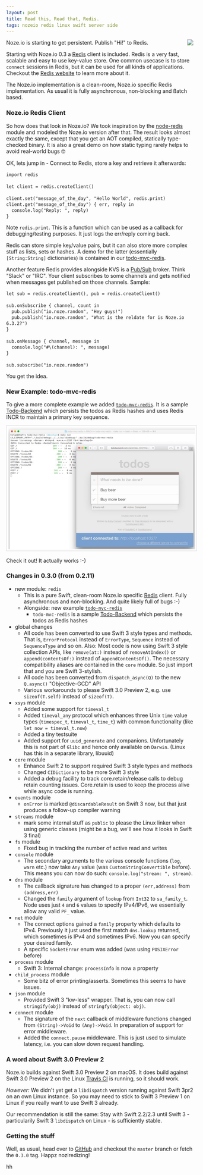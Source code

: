 ```yaml
---
layout: post
title: Read this, Read that, Redis.
tags: nozeio redis linux swift server side
---
```


Noze.io is starting to get persistent. Publish "Hi!" to Redis.
<img src="http://redis.io/images/redis-small.png" 
     align="right" style="padding: 0 0 0.5em 0.5em;" />

Starting with Noze.io 0.3 a [Redis](http://redis.io/) client is included.
Redis is a very fast, scalable and easy to use key-value
store.
One common usecase is to store `connect` sessions in Redis, but it can be used
for all kinds of applications.
Checkout the [Redis website](http://redis.io) to learn more about it.

The Noze.io implementation is a clean-room, Noze.io specific Redis
implementation. As usual it is fully asynchronous, non-blocking and ßatch based.

### Noze.io Redis Client

So how does that look in Noze.io?
We took inspiration by the
[node-redis](https://github.com/NodeRedis/node_redis)
module and modeled the Noze.io version after that.
The result looks almost exactly the same, except that you get an AOT compiled,
statically type-checked binary. It is also a great demo on how static typing
rarely helps to avoid real-world bugs 🤓

OK, lets jump in - Connect to Redis, store a key and retrieve it afterwards:

    import redis
    
    let client = redis.createClient()
    
    client.set("message_of_the_day", "Hello World", redis.print)
    client.get("message_of_the_day") { err, reply in
      console.log("Reply: ", reply)
    }

Note `redis.print`. This is a function which can be used as a callback
for debugging/testing purposes. It just logs the err/reply coming back.

Redis can store simple key/value pairs, but it can also store more complex stuff
as lists, sets or hashes. A demo for the latter (essentially `[String:String]`
dictionaries) is contained in our 
[todo-mvc-redis](https://github.com/NozeIO/Noze.io/tree/master/Samples/todo-mvc-redis).


Another feature Redis provides alongside KVS is a
[Pub/Sub](http://redis.io/topics/pubsub) broker.
Think "Slack" or "IRC".
Your client subscribes to some channels and gets notified when messages get 
published on those channels. Sample:

    let sub = redis.createClient(), pub = redis.createClient()
    
    sub.onSubscribe { channel, count in
      pub.publish("io.noze.random", "Hey guys!")
      pub.publish("io.noze.random", "What is the reldate for is Noze.io 6.3.2?")
    }
    
    sub.onMessage { channel, message in
      console.log("#\(channel): ", message)
    }
    
    sub.subscribe("io.noze.random")

You get the idea.

### New Example: todo-mvc-redis

To give a more complete example we added
[`todo-mvc-redis`](https://github.com/NozeIO/Noze.io/tree/master/Samples/todo-mvc-redis).
It is a sample [Todo-Backend](http://todobackend.com)
which persists the todos as Redis hashes and uses Redis INCR to maintain a
primary key sequence.

<center><img src="/images/screenshot-todo-mvc-redis-1.jpeg" alt="" 
             style="border: 1px solid #DADADA; padding: 4px;"/></center>

Check it out! It actually works :-)


### Changes in 0.3.0 (from 0.2.11)

- new module: `redis`
  - This is a pure Swift, clean-room Noze.io specific
    [Redis](http://redis.io/) client.
    Fully asynchronous and non-blocking. And quite likely full of bugs :-)
  - Alongside: new example
    [`todo-mvc-redis`](https://github.com/NozeIO/Noze.io/tree/master/Samples/todo-mvc-redis)
    - `todo-mvc-redis` is a sample [Todo-Backend](http://todobackend.com)
      which persists the todos as Redis hashes
- global changes
  - All code has been converted to use Swift 3 style types and methods. That is,
    `ErrorProtocol` instead of `ErrorType`, `Sequence` instead of `SequenceType`
    and so on.
    Also: Most code is now using Swift 3 style collection APIs, like 
    `remove(at:)` instead of `removeAtIndex()` or
    `append(contentsOf:)` instead of `appendContentsOf()`.
    The necessary compatibility aliases are contained in the
    `core` module. So just import that and you are Swift 3-stylish.
  - All code has been converted from `dispatch_async(Q)` to the new
    `Q.async()` "Objective-GCD" API
  - Various workarounds to please Swift 3.0 Preview 2, e.g. use
    `sizeof(T.self)` instead of `sizeof(T)`.
- `xsys` module
  - Added some support for `timeval_t`
  - Added `timeval_any` protocol which enhances three Unix `time` value types
    (`timespec_t`, `timeval_t`, `time_t`)
    with common functionality (like `let now = timeval_t.now`)
  - Added a tiny testsuite
  - Added support for `uuid_generate` and companions. Unfortunately this is not
    part of `Glibc` and hence only available on `Darwin`. (Linux has this in a
    separate library, libuuid)
- `core` module
  - Enhance Swift 2 to support required Swift 3 style types and methods
  - Changed `CIDictionary` to be more Swift 3 style
  - Added a debug facility to track core.retain/release calls to debug
    retain counting issues. Core.retain is used to keep the process alive while
    async code is running.
- `events` module
  - `onError` is marked `@discardableResult` on Swift 3 now, but that just
    produces a follow-up compiler warning
- `streams` module
  - mark some internal stuff as `public` to please the Linux linker when using
    generic classes (might be a bug, we'll see how it looks in Swift 3 final)
- `fs` module
  - Fixed bug in tracking the number of active read and writes
- `console` module
  - The secondary arguments to the various console functions
    (`log`, `warn` etc.)
    now take `Any` value (was `CustomStringConvertible` before).
    This means you can now do such: `console.log("stream: ", stream)`.
- `dns` module
  - The callback signature has changed to a proper `(err,address)` from
    `(address,err)`
  - Changed the `family` argument of `lookup` from `Int32` to `sa_family_t`.
    Node uses just `4` and `6` values to specify IPv4/IPv6, we essentially
    allow any valid `PF_` value.
- `net` module
  - The connect options gained a `family` property which defaults to IPv4.
    Previously it just used the first match `dns.lookup` returned, which
    sometimes is IPv4 and sometimes IPv6.
    Now you can specify your desired family.
  - A specific `SocketError` enum was added (was using `POSIXError` before)
- `process` module
  - Swift 3: Internal change: `processInfo` is now a property
- `child_process` module
  - Some bitz of error printing/asserts. Sometimes this seems to have issues.
- `json` module
  - Provided Swift 3 "kw-less" wrapper. That is, you can now call
    `stringify(obj)` instead of `stringfy(object: obj)`.
- `connect` module
  - The signature of the `next` callback of middleware functions changed from
    `(String)->Void` to `(Any)->Void`. In preparation of support for error
    middleware.
  - Added the `connect.pause` middleware. This is just used to simulate latency,
    i.e. you can slow down request handling.

### A word about Swift 3.0 Preview 2

Noze.io builds against Swift 3.0 Preview 2 on macOS.
It does build against Swift 3.0 Preview 2 on the Linux 
[Travis CI](https://travis-ci.org/NozeIO/Noze.io)
is running, so it should work.

*However:* We didn't yet get a `libdispatch` version running against Swift 3pr2
on an own Linux instance. So you may need to stick to Swift 3 Preview 1 on Linux
if you really want to use Swift 3 already.

Our recommendation is still the same: Stay with Swift 2.2/2.3 until Swift 3 -
particularily Swift 3 `libdispatch` on Linux - is sufficiently stable.

### Getting the stuff

Well, as usual, head over to
[GitHub](https://github.com/NozeIO/Noze.io/releases/tag/0.3.0)
and checkout the `master` branch or fetch the `0.3.0` tag.
Happz noziredizing!

hh
